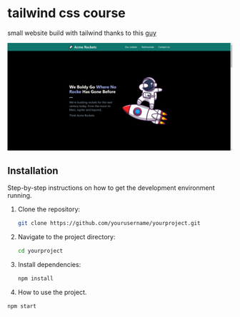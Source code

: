 # tailwind css course

small website build with tailwind thanks to this [guy](https://www.youtube.com/@DaveGrayTeachesCode)

![demo](./demo.png)
## Installation

Step-by-step instructions on how to get the development environment running.

1. Clone the repository:
    ```sh
    git clone https://github.com/yourusername/yourproject.git
    ```
2. Navigate to the project directory:
    ```sh
    cd yourproject
    ```
3. Install dependencies:
    ```sh
    npm install
    ```
   
4. How to use the project.

  ```sh
  npm start
   ```
